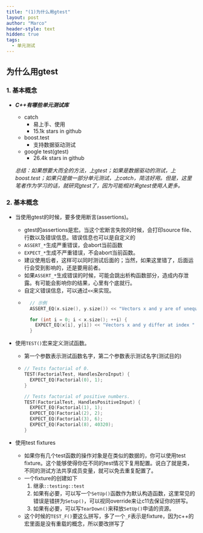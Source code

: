 ```yaml
---
title: "(1)为什么用gtest"
layout: post
author: "Marco"
header-style: text
hidden: true
tags:
  - 单元测试
---
```


 ## 为什么用gtest

### 1. 基本概念

- ***C++有哪些单元测试库***

  - catch
    - 易上手、使用
    - 15.1k stars in github
  - boost.test
    - 支持数据驱动测试
  - google test(gtest)
    - 26.4k stars in github

  *总结：如果想要大而全的方法，上gtest；如果是数据驱动的测试，上boost.test；如果只是做一部分单元测试，上catch，简洁好用。但是，这里笔者作为学习的话，就研究gtest了，因为可能相对来gtest使用人更多。*


### 2. 基本概念

- 当使用gtest的时候，要多使用断言(assertions)。

  - gtest的assertions是宏。当这个宏断言失败的时候，会打印source file、行数以及错误信息。错误信息也可以是自定义的
  - `ASSERT_*`生成严重错误，会abort当前函数
  - `EXPECT_*`生成不严重错误，不会abort当前函数。
  - 建议使用后者，这样可以同时测试后面的；当然，如果这里错了，后面运行会受到影响的，还是要用前者。
  - 如果`ASSERT_*`生成错误的时候，可能会跳出析构函数部分，造成内存泄露。有可能会影响你的结果，心里有个底就行。
  - 自定义错误信息，可以通过`<<`来实现。
  - ```c++
      // 示例
      ASSERT_EQ(x.size(), y.size()) << "Vectors x and y are of unequal length";

      for (int i = 0; i < x.size(); ++i) {
        EXPECT_EQ(x[i], y[i]) << "Vectors x and y differ at index " << i;
      }
      ```

- 使用`TEST()`宏来定义测试函数。

  - 第一个参数表示测试函数名字，第二个参数表示测试名字(测试目的)

  - ```c++
    // Tests factorial of 0.
    TEST(FactorialTest, HandlesZeroInput) {
      EXPECT_EQ(Factorial(0), 1);
    }
    
    // Tests factorial of positive numbers.
    TEST(FactorialTest, HandlesPositiveInput) {
      EXPECT_EQ(Factorial(1), 1);
      EXPECT_EQ(Factorial(2), 2);
      EXPECT_EQ(Factorial(3), 6);
      EXPECT_EQ(Factorial(8), 40320);
    }
    ```

- 使用test fixtures

  - 如果你有几个test函数的操作对象是在类似的数据的，你可以使用test fixture。这个能够使得你在不同的test情况下复用配置。说白了就是类，不同的测试方法共享成员变量，就可以免去重复配置了。
  - 一个fixture的创建如下
    1. 继承`::testing::test`
    2. 如果有必要，可以写一个`SetUp()`函数作为默认构造函数，这里常见的错误是错拼为`Setup()`，可以视同override来让c11去保证你的拼写。
    3. 如果有必要，可以写`TearDown()`来释放`SetUp()`申请的资源。
  - 这个时候的`TEST_F()`要这么拼写，多了一个`_F`表示是fixture，因为c++的宏里面是没有重载的概念，所以要改拼写了



